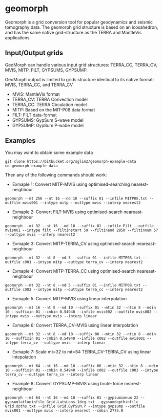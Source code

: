 
# geomorph

Geomorph is a grid conversion tool for popular geodynamics and seismic
tomography data. The geomorph grid structure is based on an icosahedron, and
has the same native grid-structure as the TERRA and MantleVis applications.


## Input/Output grids
GeoMorph can handle various input grid structures: TERRA_CC, TERRA_CV, MVIS, MITP, FILT, GYPSUMS, GYPSUMP.

GeoMorph output is limited to grids structure identical to its native format: MVIS, TERRA_CC, and TERRA_CV


 * MVIS: MantleVis format
 * TERRA_CV: TERRA Convection model
 * TERRA_CC: TERRA Circulation model
 * MITP: Based on the MIT-P08 data format
 * FILT: FILT data-format
 * GYPSUMS: GypSum S-wave model
 * GYPSUMP: GypSum P-wabe model

## Examples

You may want to obtain some example data
```
git clone https://bitbucket.org/sglim2/geomorph-example-data
cd geomorph-example-data
```
Then any of the following commands should work:

 * Exmaple 1: Convert MITP-MVIS using optimised-searching nearest-neighbour
```
geomorph --mt 256 --nt 16 --nd 10 --suffix 01 --infile MITP08.txt --outfile mvis001 --intype mitp --outtype mvis --interp nearest2
```
 * Exmaple 2: Convert FILT-MVIS using optimised-search neareast-neighbour
```
geomorph --mt 32 --nt 16 --nd 10 --suffix 01 --infile Filt --outfile mvis001 --intype filt --filtinstart 50 --filtinend 2850 --filtinnum 57 --outtype mvis --interp nearest2
```
 * Exmaple 3: Convert MITP-TERRA_CV using optimised-search neareast-neighbour
```
geomorph --mt 32 --nt 8 --nd 5 --suffix 01 --infile MITP08.txt --outfile c001 --intype mitp --outtype terra_cv --interp nearest2
```
 * Exmaple 4: Convert MITP-TERRA_CC using optimised-search neareast-neighbour
```
geomorph --mt 32 --nt 8 --nd 5 --suffix 01 --infile MITP08.txt --outfile c002 --intype mitp --outtype terra_cc --interp nearest2
```
 *  Exmaple 5: Convert MITP-MVIS using linear interpolation
```
geomorph --mt 16 --nt 8 --nd 10 --suffix 01 --mtin 32 --ntin 8 --ndin 10 --suffixin 01 --cmbin 0.54940 --infile mvis002 --outfile mvis002 --intype mvis --outtype mvis --interp linear
```
 * Exmaple 6: Convert TERRA_CV-MVIS using linear interpolation
```
geomorph --mt 32 --nt 8 --nd 10 --suffix 00 --mtin 32 --ntin 8 --ndin 10 --suffixin 01 --cmbin 0.54940 --infile c002 --outfile mvis001 --intype terra_cv --outtype mvis --interp linear
```
 *  Exmaple 7: Scale mt=32 to mt=64 TERRA_CV-TERRA_CV using linear intepolation
```
geomorph --mt 64 --nt 16 --nd 10 --suffix 00 --mtin 32 --ntin 8 --ndin 10 --suffixin 01 --cmbin 0.54940 --infile c002 --outfile c003 --intype terra_cv --outtype terra_cv --interp linear
```
 * Example 8: Convert GYPSUMP-MVIS using brute-force nearest-neighbour
```
geomorph --mt 64 --nt 16 --nd 10 --suffix 01 --gypsuminnum 22 --gypsumlatloninfile Grid.LatsLons.1deg.txt --gypsumdepthinfile Grid.dpths.txt --infile Grid.GyPSuM.P --intype gypsump --outfile mvis001 --outtype mvis --interp nearest --cmbin 2775.0
```


